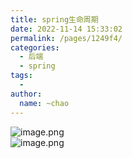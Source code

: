 ```yaml
---
title: spring生命周期
date: 2022-11-14 15:33:02
permalink: /pages/1249f4/
categories:
  - 后端
  - spring
tags:
  - 
author: 
  name: ~chao
---
```

![image.png](https://cdn.nlark.com/yuque/0/2022/png/28072111/1654330997430-def43e8c-e465-4077-93ab-fd80b42ecfd3.png#averageHue=%23e1e5e4&clientId=u63c20143-52b5-4&crop=0&crop=0&crop=1&crop=1&from=paste&height=490&id=u0e571d0c&margin=%5Bobject%20Object%5D&name=image.png&originHeight=490&originWidth=718&originalType=binary&ratio=1&rotation=0&showTitle=false&size=314148&status=done&style=none&taskId=u2c1051e9-f4a7-433c-b511-f106255b68d&title=&width=718)<br />![image.png](https://cdn.nlark.com/yuque/0/2022/png/28072111/1654331058748-6b6c5758-5ee9-4635-b2b8-75739ec425af.png#averageHue=%23dadedf&clientId=u63c20143-52b5-4&crop=0&crop=0&crop=1&crop=1&from=paste&height=205&id=uf58f49f2&margin=%5Bobject%20Object%5D&name=image.png&originHeight=205&originWidth=699&originalType=binary&ratio=1&rotation=0&showTitle=false&size=91097&status=done&style=none&taskId=ud5eaea0f-3e25-4c75-b4b9-c2f5fabc9ad&title=&width=699)

